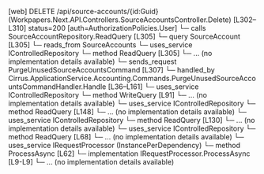 [web] DELETE /api/source-accounts/{id:Guid}  (Workpapers.Next.API.Controllers.SourceAccountsController.Delete)  [L302–L310] status=200 [auth=AuthorizationPolicies.User]
  └─ calls SourceAccountRepository.ReadQuery [L305]
  └─ query SourceAccount [L305]
    └─ reads_from SourceAccounts
  └─ uses_service IControlledRepository<SourceAccount>
    └─ method ReadQuery [L305]
      └─ ... (no implementation details available)
  └─ sends_request PurgeUnusedSourceAccountsCommand [L307]
    └─ handled_by Cirrus.ApplicationService.Accounting.Commands.PurgeUnusedSourceAccountsCommandHandler.Handle [L36–L161]
      └─ uses_service IControlledRepository<Account>
        └─ method WriteQuery [L91]
          └─ ... (no implementation details available)
      └─ uses_service IControlledRepository<AssetGroup>
        └─ method ReadQuery [L148]
          └─ ... (no implementation details available)
      └─ uses_service IControlledRepository<Distribution>
        └─ method ReadQuery [L130]
          └─ ... (no implementation details available)
      └─ uses_service IControlledRepository<SourceAccount>
        └─ method ReadQuery [L68]
          └─ ... (no implementation details available)
      └─ uses_service IRequestProcessor (InstancePerDependency)
        └─ method ProcessAsync [L62]
          └─ implementation IRequestProcessor.ProcessAsync [L9-L9]
          └─ ... (no implementation details available)

